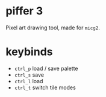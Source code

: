 # piffer 3
Pixel art drawing tool, made for `micg2`.

# keybinds
- `ctrl_p` load / save palette
- `ctrl_s` save
- `ctrl_l` load
- `ctrl_t` switch tile modes
